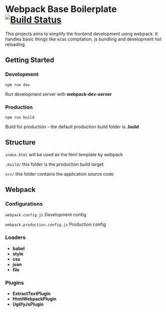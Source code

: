 # Webpack Base Boilerplate [![Build Status](https://secure.travis-ci.org/webpack-boilerplate-base.svg?branch=master)](http://travis-ci.org/webpack-boilerplate-base)

This projects aims to simplify the frontend development using webpack.
It handles basic things like scss compilation, js bundling and development hot reloading.

## Getting Started

### Development

````npm run dev````

Run development server with **webpack-dev-server**

### Production

````npm run build````

Build for production - the default production build folder is **.build**

## Structure

````index.html```` will be used as the html template by webpack

````.build/```` this folder is the production build target

````src/```` this folder contains the application source code

## Webpack

### Configurations

````webpack.config.js```` Development config

````webpack.production.config.js```` Production config

### Loaders

* **babel**
* **style**
* **css**
* **json**
* **file**

### Plugins

* **ExtractTextPlugin**
* **HtmlWebpackPlugin**
* **UglifyJsPlugin**
